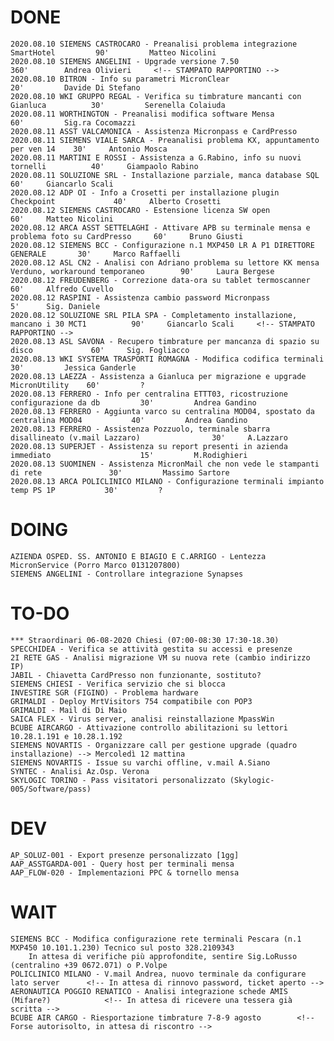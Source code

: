 # DONE
	2020.08.10 SIEMENS CASTROCARO - Preanalisi problema integrazione SmartHotel			90'			Matteo Nicolini
	2020.08.10 SIEMENS ANGELINI - Upgrade versione 7.50									360' 		Andrea Olivieri		<!-- STAMPATO RAPPORTINO -->
	2020.08.10 BITRON - Info su parametri MicronClear									20'			Davide Di Stefano
	2020.08.10 WKI GRUPPO REGAL - Verifica su timbrature mancanti con Gianluca			30'			Serenella Colaiuda
	2020.08.11 WORTHINGTON - Preanalisi modifica software Mensa							60'			Sig.ra Cocomazzi
	2020.08.11 ASST VALCAMONICA - Assistenza Micronpass e CardPresso
	2020.08.11 SIEMENS VIALE SARCA - Preanalisi problema KX, appuntamento per ven 14	30'		Antonio Mosca
	2020.08.11 MARTINI E ROSSI - Assistenza a G.Rabino, info su nuovi tornelli			40'		Giampaolo Rabino
	2020.08.11 SOLUZIONE SRL - Installazione parziale, manca database SQL				60'		Giancarlo Scali
	2020.08.12 ADP OI - Info a Crosetti per installazione plugin Checkpoint				40'		Alberto Crosetti
	2020.08.12 SIEMENS CASTROCARO - Estensione licenza SW open							60'		Matteo Nicolini
	2020.08.12 ARCA ASST SETTELAGHI - Attivare APB su terminale mensa e problema foto su CardPresso		60'		Bruno Giusti
	2020.08.12 SIEMENS BCC - Configurazione n.1 MXP450 LR A P1 DIRETTORE GENERALE		30' 	Marco Raffaelli
	2020.08.12 ASL CN2 - Analisi con Adriano problema su lettore KK mensa Verduno, workaround temporaneo		90'		Laura Bergese
	2020.08.12 FREUDENBERG - Correzione data-ora su tablet termoscanner					60'		Alfredo Cuvello
	2020.08.12 RASPINI - Assistenza cambio password Micronpass							5'		Sig. Daniele
	2020.08.12 SOLUZIONE SRL PILA SPA - Completamento installazione, mancano i 30 MCT1 			90'		Giancarlo Scali		<!-- STAMPATO RAPPORTINO -->
	2020.08.13 ASL SAVONA - Recupero timbrature per mancanza di spazio su disco				60'		Sig. Fogliacco
	2020.08.13 WKI SYSTEMA TRASPORTI ROMAGNA - Modifica codifica terminali				30'			Jessica Ganderle
	2020.08.13 LAEZZA - Assistenza a Gianluca per migrazione e upgrade MicronUtility	60'			?
	2020.08.13 FERRERO - Info per centralina ETTT03, ricostruzione configurazione da db			30'			Andrea Gandino
	2020.08.13 FERRERO - Aggiunta varco su centralina MOD04, spostato da centralina MOD04			40'			Andrea Gandino
	2020.08.13 FERRERO - Assistenza Pozzuolo, terminale sbarra disallineato (v.mail Lazzaro)				30'		A.Lazzaro
	2020.08.13 SUPERJET - Assistenza su report presenti in azienda immediato					15'			M.Rodighieri
	2020.08.13 SUOMINEN - Assistenza MicronMail che non vede le stampanti di rete				30' 		Massimo Sartore
	2020.08.13 ARCA POLICLINICO MILANO - Configurazione terminali impianto temp PS 1P			30'			?
	
# DOING
	AZIENDA OSPED. SS. ANTONIO E BIAGIO E C.ARRIGO - Lentezza MicronService (Porro Marco 0131207800)
	SIEMENS ANGELINI - Controllare integrazione Synapses

# TO-DO
	*** Straordinari 06-08-2020 Chiesi (07:00-08:30 17:30-18.30)
	SPECCHIDEA - Verifica se attività gestita su accessi e presenze
	2I RETE GAS - Analisi migrazione VM su nuova rete (cambio indirizzo IP)
	JABIL - Chiavetta CardPresso non funzionante, sostituto?
	SIEMENS CHIESI - Verifica servizio che si blocca
	INVESTIRE SGR (FIGINO) - Problema hardware
	GRIMALDI - Deploy MrtVisitors 754 compatibile con POP3
	GRIMALDI - Mail di Di Maio
	SAICA FLEX - Virus server, analisi reinstallazione MpassWin
	BCUBE AIRCARGO - Attivazione controllo abilitazioni su lettori 10.28.1.191 e 10.28.1.192
	SIEMENS NOVARTIS - Organizzare call per gestione upgrade (quadro installazione) --> Mercoledì 12 mattina
	SIEMENS NOVARTIS - Issue su varchi offline, v.mail A.Siano
	SYNTEC - Analisi Az.Osp. Verona
	SKYLOGIC TORINO - Pass visitatori personalizzato (Skylogic-005/Software/pass)

# DEV
	AP_SOLUZ-001 - Export presenze personalizzato [1gg]
	AAP_ASSTGARDA-001 - Query host per terminali mensa
	AAP_FLOW-020 - Implementazioni PPC & tornello mensa

# WAIT
	SIEMENS BCC - Modifica configurazione rete terminali Pescara (n.1 MXP450 10.101.1.230) Tecnico sul posto 328.2109343
		In attesa di verifiche più approfondite, sentire Sig.LoRusso (centralino +39 0672.071) o P.Volpe
	POLICLINICO MILANO - V.mail Andrea, nuovo terminale da configurare lato server		<!-- In attesa di rinnovo password, ticket aperto -->
	AERONAUTICA POGGIO RENATICO - Analisi integrazione schede AMIS (Mifare?) 			<!-- In attesa di ricevere una tessera già scritta -->
	BCUBE AIR CARGO - Riesportazione timbrature 7-8-9 agosto 		<!-- Forse autorisolto, in attesa di riscontro -->
